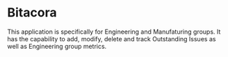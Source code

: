 # Bitacora
This application is specifically for Engineering and Manufaturing groups.
It has the capability to add, modify, delete and track Outstanding Issues as well as Engineering group metrics.
